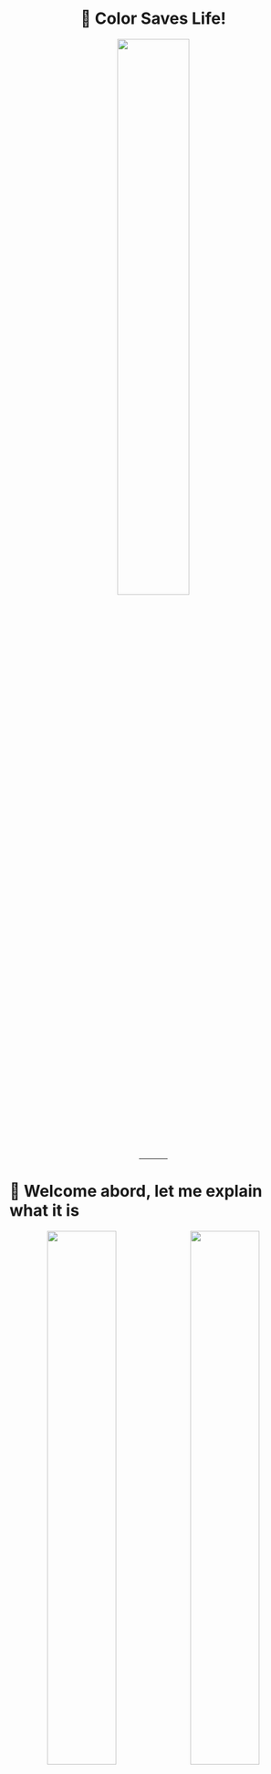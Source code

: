 <div width="100%" align="center"><h1>🎨 Color Saves Life!</h1></div>
<div width="100%" align="center"><img src="/imgs/logo.png" align="center" width="50%"></div>
<div width="100%" align="center"><hr width="50" align="center"></div>

# 🚢 Welcome abord, let me explain what it is

<div width="100%" align="center">
    <img width="49%" src="/imgs/friedrichstrasse-road.jpg">
    <img width="49%" src="/imgs/friedrichstrasse-road-grayscale.jpg">
</div>

> This example is for **achromatopsia**, which can see the world with only grayscale. There are lot more types of color-disability than chromatopsia.

**We all love Berlin.**
The picture above is a image of Friedrichstraße, which is close to Haupftbanhof(centeral station) of Berlin. You can see heavy traffic here, let's imagine a situation that you've become a color-blinded person. If the unexpected car, bicycle, comes in front of you, can you react and brake down your car at the exact right time? At this point, you can see color disability is critical for driving situation, which can hurt someone's life. Most of color disabled people cannot drive. Even getting drive license is not allowed in some countries.

Our **Color Saves Life** program comes at this point. Our goal is to attatch **transparent display** on front-window of vehicle*(Thanks to LG 😄)*, and simple sensors (normal camera in colorblind case). Boom! Now you can see AugmentedReality - Based - Driver Infortainment! In our program, we used Gazebo Simulator for prototype development. To adventure the our world of Gazebo Simulator, please [check here](#world-of-simulator). You can find full storyline about the simulator here.

Another important feature of our program, is **Easy-to-develop**. If you just add your detecting algorithm and drawing part(opencv) for each frame in `plugins` folder, it is very easy develop new features. You can even run multiple plugins at same time, with plugin_master's features. [Check here](#-future-development-plan) and find more interesting ideas for future development. 

## 🏛️ Architecture - Ideal

<img src="/imgs/architecture-ideal.png" align="center">

## 🏛️ Architecture - Prototype

<img src="/imgs/architecture-prototype.png" align="center">

## 📁 Folder Structure
```shell
./
 │
 ├── srcs/
 │   │   
 │   ├── ros2pkg/
 │   │   ├── image_subscriber/
 │   │   └── test_publisher/
 │   │
 │   └── srcs/
 │       │   # Simulation Part
 │       ├── simulation_ws/src/
 │       │   ├── sim/        # ros2 pkg for gazbeo simulation world and vehicle model
 │       │   ├── teleop/     # ros2 pkg for gazbeo vehicle teleoperation
 │       │   └── tracking/   # ros2 pkg for detecting the eye position
 │       │
 │       │   # Python Client
 │       ├── assets/     # test images, fonts
 │       ├── plugins/    # You can deploy your own plugin here
 │       │   ├── color_disability/
 │       │   │   ├── model/ # Train by using YOLOv5
 │       │   │   ├── color_disability.py
 │       │   │   └── traffic_object.py
 │       │   ├── plugin.py
 │       │   └── plugin_master.py
 │       ├── disability_assistant.py
 │       └── main.py
 │
 ├── test_drive_data.tar.xz   # rosbag data of driving in gazebo to test the detection model
 │
 ├── LICENSE
 │
 ├── imgs/        # image files for documentation
 └── README.md    # your entrypoint!
```

## ❓ How to Use

1. Download the docker image and unzip
```shell
# Download Releases/ColorSavesLife/ColorSavesLife.tar.bz2
bunzip2 ColorSavesLife.tar.bz2
```
2. Turn on the docker environment
```shell
docker load --input ColorSavesLife.tar
```
3. Open 3 terminal 
```shell
# Fist Terminal
docker run -it --env DISPLAY=$DISPLAY -v /tmp/.X11-unix:/tmp/.X11-unix csl:1.0 /bin/bash

# Second Terminal
docker ps # Check docker container ID
docker exec -it <container_ID> /bin/bash

# Thrid Terminal
docker ps
docker exec -it <container_ID> /bin/bash
```
4. Unzip rosbag data
```shell
cd ~/ColorSavesLife
tar -xf test_drive_data.tar.xz
```

5. Run the application
```shell
# First Terminal
cd ~/ColorSavesLife/srcs
python3 main.py

# Second Terminal
cd ~/ColorSavesLife
ros2 bag play test_drive_data

# Third Terminal
rviz2 # Add Image_msg -> Set topic (/car/camera1/image_raw)
```

## 🚦 World of Simulation

<div widht="100%" align="center">
    <img src="/imgs/simulation_world.png" width="49%" align="center">
    <img src="/imgs/car_road_view.png" width="49%" align="center">
</div>

https://github.com/Bosch-ConnectedExperience-2024/ColorSavesLife/assets/138571365/c376234c-f434-4c45-beb0-1f5045a5500f

We used ROS2 and Gazebo simulation to implement and test our idea. The following demonstrates how to build from source, run the simulation, and process the video. We used Ubuntu 20.04 with ROS2 Foxy and Gazebo 11, assuming you have a similar working environment and correct installations.

```shell
cd srcs/simulation_ws
colcon build
```

#### 1. Test eye tracking simulator

https://github.com/Bosch-ConnectedExperience-2024/ColorSavesLife/assets/138571365/86c5ad5e-6314-4f11-af86-6f722797cfdf

https://github.com/Bosch-ConnectedExperience-2024/ColorSavesLife/assets/55338823/1480d307-f801-46f5-a8f9-12a51f2f85c3

This program perceives the position of your eyes through a webcam and moves the camera object on Gazebo accordingly. This allows you to obtain a first-person perspective-like view within the simulation, mimicking your movements as if you were moving within the simulation environment.

Secify the path to the model in the `gui.ini` file located in `.gazebo`, and set the `gazebo_model_path` in the `package.xml` file to fit your local environment, you will be able to use the following features. Subscribe to the Image topic `car/camera1/image_raw` in RViz2 to monitor the first-person perspective.

```shell
# Terminal 1
source install/local_setup.bash
ros2 launch sim test.launch.py

# Terminal 2
source install/local_setup.bash
ros2 run sim camera_movement

# Terminal 3
source install/local_setup.bash
ros2 run tracking eye_tracking

# Terminal 4
rviz2
```

#### 2. Test teleoperation of the vehicle

https://github.com/Bosch-ConnectedExperience-2024/ColorSavesLife/assets/138571365/972c5da9-5a4f-46a0-8cbb-fad433be1c8a

Now that you have the vision, it's time to drive. This time, we'll simulate driving in a world with simple roads, buildings, and traffic objects. By following the instructions below, you'll be able to move a vehicle forward, backward, and steer within the simulation. We'll use the `pygame` library for keyboard input with the WASD keys, assuming you have it installed.

Click on the empty pygame screen that pops up, then try using WASD keys to move the vehicle.

```shell
# Terminal 1
source install/local_setup.bash
ros2 launch sim sim.launch.py

# Terminal 2
source install/local_setup.bash
ros2 run teleop controller

# Terminal 3
rviz2
```
If you have successfully followed along up to this point, you should have an idea of how to simultaneously run eye tracking and vehicle driving. Now, utilize both functionalities to collect realistic visual data and provide it to vision processing model.


## DEMO!!

https://github.com/Bosch-ConnectedExperience-2024/ColorSavesLife/assets/98635404/0e2eda91-c51c-46ab-abaf-fde606f255c4

https://github.com/Bosch-ConnectedExperience-2024/ColorSavesLife/assets/55338823/a42845fc-fdf4-4530-9ada-064cea147b3f


## 🤔 Future Development Plan
Color disability is not only disability that affects to normal life. In the report of WHO(World Health Organization), one of five people has problem of hearing [(who.int/health-topics/hearing-loss)](https://www.who.int/health-topics/hearing-loss#tab=tab_1). It is very important fact that 80% of them are living in low-income/mid-income countries, and hearing care interventions are cost-effective. If they can get help for their life with getting driving skills, this will effect a lot. With this solucation Solution, we can help them to drive much more safely and make their life much more easier and enjoyable for driving. As an example, we show you some of our future development plan for hearing disability and dementia. 

### 🔈 SoundVisualizer for HearingDisability
Sound sense is also so much important in driving situations and sirious problem. There are 450 million people who have hearing disability. Think about the emargency situation that ambulance is coming from your behind. If you have problem with hearing, this will cause worse circumstanses like car accident or a person who needs help cannot be alive. But with SoundVisualizer plugin , that visualize any sound around your car and which direction does it comes from on front driver window. This will help you to react to the situation and make a right decision.

### AI Driving Assistant for Dementia
Dmentia is also a serious problem for driving. There are 55 million people who have dementia. Even their disablity is not effecting to their driving skills, they are not allowed to drive in some countries. Because they tend to pay less attention to the road and they are not able to make a right decision. With our AI Driving Assistant plugin for Dementia, that learn the driver's driving pattern and other driving data, that can show some warning message or make a sound when the driver is not paying attention to the road or detecting some unusual driving pattern.

So our platform is not only for color disability, bu also for other disability. That have so much potential to help peeople who have disability and make their life much more easier and enjoyable for driving.

#### Architecture

#### Example image

### 🏫 Gamified Education Application

## 🫂 Team Member
- Kwanho Kim: [@KKWANH](https://github.com/KKWANH)
- Hokyung Park: [@Ho-mmd](https://github.com/ho-mmd)
- Sujong Ha: [@lalywr2000](https://github.com/lalywr2000)
- Shuta Ogura: [@Shuta-Syd](https://github.com/Shuta-Syd)
- Oscar Lopez

## 👍 References
- [Eye tracking](https://github.com/antoinelame/GazeTracking)
- [Gazebo world](https://bitbucket.org/theconstructcore/riabot/src/master/)
- [Vehicle model](https://www.thingiverse.com/thing:3076864)
